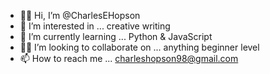 - ✌🏾 Hi, I’m @CharlesEHopson
- 🤔 I’m interested in ... creative writing
- 🌱 I’m currently learning ... Python & JavaScript
- 🤝🏽 I’m looking to collaborate on ... anything beginner level
- 📫 How to reach me ... charleshopson98@gmail.com

<!---
CharlesEHopson/CharlesEHopson is a ✨ special ✨ repository because its `README.md` (this file) appears on your GitHub profile.
You can click the Preview link to take a look at your changes.
--->
